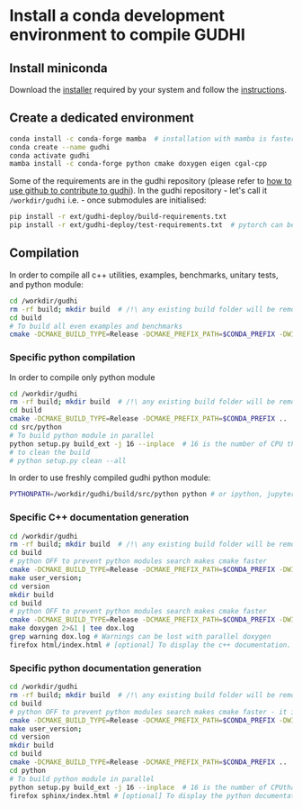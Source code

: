 # Install a conda development environment to compile GUDHI

## Install miniconda

Download the [installer](https://docs.conda.io/en/latest/miniconda.html) required by your system and follow the [instructions](https://conda.io/projects/conda/en/latest/user-guide/install/index.html).

## Create a dedicated environment

```bash
conda install -c conda-forge mamba  # installation with mamba is faster
conda create --name gudhi
conda activate gudhi
mamba install -c conda-forge python cmake doxygen eigen cgal-cpp
```

Some of the requirements are in the gudhi repository (please refer to
[how to use github to contribute to gudhi](how_to_use_github_to_contribute_to_gudhi.md)).
In the gudhi repository - let's call it `/workdir/gudhi` i.e. - once submodules are initialised:

```bash
pip install -r ext/gudhi-deploy/build-requirements.txt 
pip install -r ext/gudhi-deploy/test-requirements.txt  # pytorch can be painful to install - not mandatory
```

## Compilation

In order to compile all c++ utilities, examples, benchmarks, unitary tests, and python module:
```bash
cd /workdir/gudhi
rm -rf build; mkdir build  # /!\ any existing build folder will be removed
cd build
# To build all even examples and benchmarks
cmake -DCMAKE_BUILD_TYPE=Release -DCMAKE_PREFIX_PATH=$CONDA_PREFIX -DWITH_GUDHI_EXAMPLE=ON -DWITH_GUDHI_BENCHMARK=ON ..
```

### Specific python compilation

In order to compile only python module
```bash
cd /workdir/gudhi
rm -rf build; mkdir build  # /!\ any existing build folder will be removed
cd build
cmake -DCMAKE_BUILD_TYPE=Release -DCMAKE_PREFIX_PATH=$CONDA_PREFIX ..
cd src/python
# To build python module in parallel
python setup.py build_ext -j 16 --inplace  # 16 is the number of CPU that are used to compile the python module. Can be any other value.
# to clean the build
# python setup.py clean --all
```

In order to use freshly compiled gudhi python module:
```bash
PYTHONPATH=/workdir/gudhi/build/src/python python # or ipython, jupyter, ...
```

### Specific C++ documentation generation

```bash
cd /workdir/gudhi
rm -rf build; mkdir build  # /!\ any existing build folder will be removed
cd build
# python OFF to prevent python modules search makes cmake faster
cmake -DCMAKE_BUILD_TYPE=Release -DCMAKE_PREFIX_PATH=$CONDA_PREFIX -DWITH_GUDHI_PYTHON=OFF -DUSER_VERSION_DIR=version ..
make user_version;
cd version
mkdir build
cd build
# python OFF to prevent python modules search makes cmake faster
cmake -DCMAKE_BUILD_TYPE=Release -DCMAKE_PREFIX_PATH=$CONDA_PREFIX -DWITH_GUDHI_PYTHON=OFF  ..
make doxygen 2>&1 | tee dox.log
grep warning dox.log # Warnings can be lost with parallel doxygen
firefox html/index.html # [optional] To display the c++ documentation. Anything else than firefox can be used.
```

### Specific python documentation generation

```bash
cd /workdir/gudhi
rm -rf build; mkdir build  # /!\ any existing build folder will be removed
cd build
# python OFF to prevent python modules search makes cmake faster - it is the next cmake call in user version that matters
cmake -DCMAKE_BUILD_TYPE=Release -DCMAKE_PREFIX_PATH=$CONDA_PREFIX -DWITH_GUDHI_PYTHON=OFF -DUSER_VERSION_DIR=version ..
make user_version;
cd version
mkdir build
cd build
cmake -DCMAKE_BUILD_TYPE=Release -DCMAKE_PREFIX_PATH=$CONDA_PREFIX ..
cd python
# To build python module in parallel
python setup.py build_ext -j 16 --inplace  # 16 is the number of CPUthat are used to compile the python module. Can be any other value.
firefox sphinx/index.html # [optional] To display the python documentation. Anything else than firefox can be used.
```